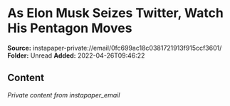 # As Elon Musk Seizes Twitter, Watch His Pentagon Moves

**Source:** instapaper-private://email/0fc699ac18c0381721913f915ccf3601/
**Folder:** Unread
**Added:** 2022-04-26T09:46:22




## Content
*Private content from instapaper_email*
